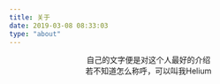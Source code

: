 ```yaml
---
title: 关于
date: 2019-03-08 08:33:03
type: "about"
---
```

<center>自己的文字便是对这个人最好的介绍</center>
<center>若不知道怎么称呼，可以叫我Helium</center>